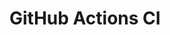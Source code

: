 # GitHub Actions CI



































































































































































































































































































































































































































































































































































































































































































































































































































































































































































































































































































